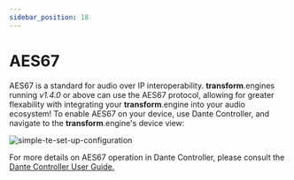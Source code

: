 ```yaml
---
sidebar_position: 18
---
```


# AES67
AES67 is a standard for audio over IP interoperability. **transform**.engines running *v1.4.0* or above can use the AES67 protocol, allowing for greater flexability with integrating your **transform**.engine into your audio ecosystem! To enable AES67 on your device, use Dante Controller, and navigate to the **transform**.engine's device view:

![simple-te-set-up-configuration](@site/static/img/AES67/AES67.png)

For more details on AES67 operation in Dante Controller, please consult the [Dante Controller User Guide.](https://dev.audinate.com/GA/dante-controller/userguide/webhelp/content/aes67_config.htm)
